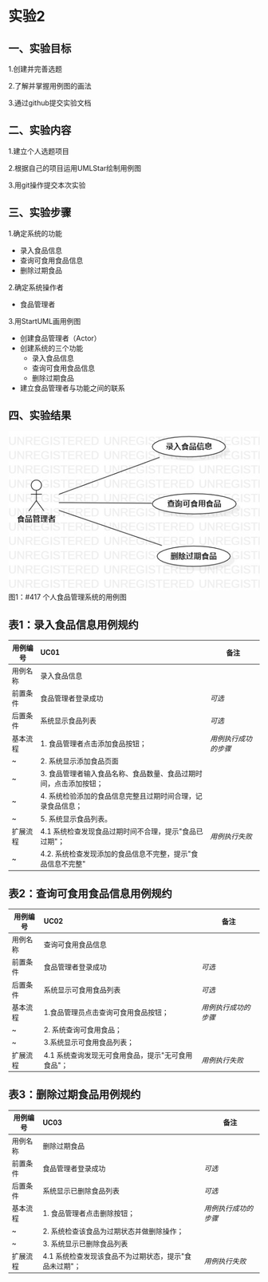 # 实验2
## 一、实验目标
 1.创建并完善选题

 2.了解并掌握用例图的画法

 3.通过github提交实验文档

## 二、实验内容
 1.建立个人选题项目

 2.根据自己的项目运用UMLStar绘制用例图

 3.用git操作提交本次实验
 
## 三、实验步骤
 1.确定系统的功能
 
 - 录入食品信息
 - 查询可食用食品信息
 - 删除过期食品
 
 2.确定系统操作者
 
   - 食品管理者
   
 3.用StartUML画用例图
 
 - 创建食品管理者（Actor）
 - 创建系统的三个功能
   - 录入食品信息
   - 查询可食用食品信息
   - 删除过期食品
 - 建立食品管理者与功能之间的联系

## 四、实验结果

![用例图](./lab2_UseCaseDiagram1.jpg)  
图1：#417 个人食品管理系统的用例图

## 表1：录入食品信息用例规约  

用例编号  | UC01 | 备注  
-|:-|-  
用例名称  | 录入食品信息 |   
前置条件  | 食品管理者登录成功   | *可选*   
后置条件  |  系统显示食品列表   | *可选*   
基本流程  | 1. 食品管理者点击添加食品按钮；  |*用例执行成功的步骤*    
~| 2. 系统显示添加食品页面  |   
~| 3. 食品管理者输入食品名称、食品数量、食品过期时间，点击添加按钮；  |   
~| 4. 系统检验添加的食品信息完整且过期时间合理，记录食品信息；  |   
~| 5. 系统显示食品列表。  |  
扩展流程  | 4.1 系统检查发现食品过期时间不合理，提示"食品已过期"；  |*用例执行失败*    
~| 4.2. 系统检查发现添加的食品信息不完整，提示"食品信息不完整" |

## 表2：查询可食用食品信息用例规约  

用例编号  | UC02 | 备注  
-|:-|-  
用例名称  |查询可食用食品信息  |   
前置条件  |  食品管理者登录成功    | *可选*   
后置条件  |   系统显示可食用食品列表   | *可选*   
基本流程  | 1.食品管理员点击查询可食用食品按钮；  |*用例执行成功的步骤*    
~| 2. 系统查询可食用食品；  |   
~| 3.系统显示可食用食品列表；  |     
扩展流程  | 4.1 系统查询发现无可食用食品，提示"无可食用食品"；  |*用例执行失败*    


## 表3：删除过期食品用例规约    

用例编号  | UC03 | 备注  
-|:-|-  
用例名称  |删除过期食品 |   
前置条件  |  食品管理者登录成功    | *可选*   
后置条件  | 系统显示已删除食品列表     | *可选*   
基本流程  | 1. 食品管理者点击删除按钮；  |*用例执行成功的步骤*    
~| 2. 系统检查该食品为过期状态并做删除操作；  |   
~| 3. 系统显示已删除食品列表  |   
扩展流程  | 4.1 系统检查发现该食品不为过期状态，提示"食品未过期"；  |*用例执行失败*    


